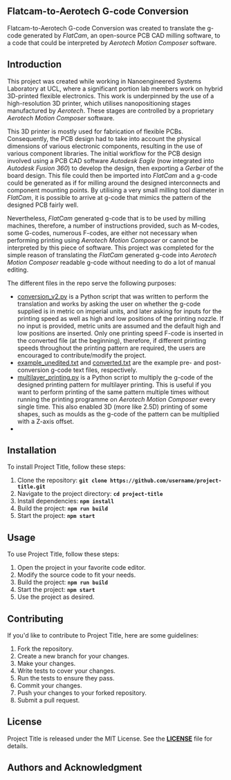 ## **Flatcam-to-Aerotech G-code Conversion**

Flatcam-to-Aerotech G-code Conversion was created to translate the g-code generated by _FlatCam_, an open-source PCB CAD milling software, to a code that could be interpreted by _Aerotech Motion Composer_ software.

## **Introduction**

This project was created while working in Nanoengineered Systems Laboratory at UCL, where a significant portion lab members work on hybrid 3D-printed flexible electronics. This work is underpinned by the use of a high-resolution 3D printer, which utilises nanopositioning stages manufactured by _Aerotech_. These stages are controlled by a proprietary _Aerotech Motion Composer_ software.

This 3D printer is mostly used for fabrication of flexible PCBs. Consequently, the PCB design had to take into account the physical dimensions of various electronic components, resulting in the use of various component libraries. The initial workflow for the PCB design involved using a PCB CAD software _Autodesk Eagle_ (now integrated into _Autodesk Fusion 360_) to develop the design, then exporting a _Gerber_ of the board design. This file could then be imported into _FlatCam_ and a g-code could be generated as if for milling around the designed interconnects and component mounting points. By utilising a very small milling tool diameter in _FlatCam_, it is possible to arrive at g-code that mimics the pattern of the designed PCB fairly well. 

Nevertheless, _FlatCam_ generated g-code that is to be used by milling machines, therefore, a number of instructions provided, such as M-codes, some G-codes, numerous F-codes, are either not necessary when performing printing using _Aerotech Motion Composer_ or cannot be interpreted by this piece of software. This project was completed for the simple reason of translating the _FlatCam_ generated g-code into _Aerotech Motion Composer_ readable g-code without needing to do a lot of manual editing.

The different files in the repo serve the following purposes:
- [conversion_v2.py](conversion_v2.py) is a Python script that was written to perform the translation and works by asking the user on whether the g-code supplied is in metric on imperial units, and later asking for inputs for the printing speed as well as high and low positions of the printing nozzle. If no input is provided, metric units are assumed and the default high and low positions are inserted. Only one printing speed F-code is inserted in the converted file (at the beginning), therefore, if different printing speeds throughout the printing pattern are required, the users are encouraged to contribute/modify the project.
- [example_unedited.txt](example_unedited.txt) and [converted.txt](converted.txt) are the example pre- and post-conversion g-code text files, respectively.
- [multilayer_printing.py](multilayer_printing.py) is a Python script to multiply the g-code of the designed printing pattern for multilayer printing. This is useful if you want to perform printing of the same pattern multiple times without running the printing programme on _Aerotech Motion Composer_ every single time. This also enabled 3D (more like 2.5D) printing of some shapes, such as moulds as the g-code of the pattern can be multiplied with a Z-axis offset.
- 


## **Installation**

To install Project Title, follow these steps:

1. Clone the repository: **`git clone https://github.com/username/project-title.git`**
2. Navigate to the project directory: **`cd project-title`**
3. Install dependencies: **`npm install`**
4. Build the project: **`npm run build`**
5. Start the project: **`npm start`**

## **Usage**

To use Project Title, follow these steps:

1. Open the project in your favorite code editor.
2. Modify the source code to fit your needs.
3. Build the project: **`npm run build`**
4. Start the project: **`npm start`**
5. Use the project as desired.

## **Contributing**

If you'd like to contribute to Project Title, here are some guidelines:

1. Fork the repository.
2. Create a new branch for your changes.
3. Make your changes.
4. Write tests to cover your changes.
5. Run the tests to ensure they pass.
6. Commit your changes.
7. Push your changes to your forked repository.
8. Submit a pull request.

## **License**

Project Title is released under the MIT License. See the **[LICENSE](https://www.blackbox.ai/share/LICENSE)** file for details.

## **Authors and Acknowledgment**

